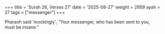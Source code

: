 +++
title = 'Surah 26, Verses 27'
date = '2025-08-27'
weight = 2959
ayah = 27
tags = ["messenger"]
+++

Pharaoh said ˹mockingly˺, “Your messenger, who has been sent to you, must be insane.”